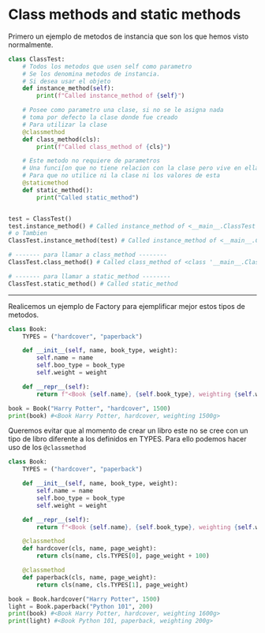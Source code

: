 # Class methods and static methods

Primero un ejemplo de metodos de instancia que son los que hemos visto normalmente.

```python
class ClassTest:
    # Todos los metodos que usen self como parametro
    # Se los denomina metodos de instancia.
    # Si desea usar el objeto
    def instance_method(self):
        print(f"Called instance_method of {self}")

    # Posee como parametro una clase, si no se le asigna nada
    # toma por defecto la clase donde fue creado
    # Para utilizar la clase
    @classmethod
    def class_method(cls):
        print(f"Called class_method of {cls}")

    # Este metodo no requiere de parametros
    # Una funci[on que no tiene relacion con la clase pero vive en ella
    # Para que no utilice ni la clase ni los valores de esta
    @staticmethod
    def static_method():
        print("Called static_method")


test = ClassTest()
test.instance_method() # Called instance_method of <__main__.ClassTest object at ...>
# o Tambien
ClassTest.instance_method(test) # Called instance_method of <__main__.ClassTest object at ...>

# ------- para llamar a class_method --------
ClassTest.class_method() # Called class_method of <class '__main__.ClassTest'>

# ------- para llamar a static_method --------
ClassTest.static_method() # Called static_method
```

---

Realicemos un ejemplo de Factory para ejemplificar mejor estos tipos de metodos.

```python
class Book:
    TYPES = ("hardcover", "paperback")

    def __init__(self, name, book_type, weight):
        self.name = name
        self.boo_type = book_type
        self.weight = weight

    def __repr__(self):
        return f"<Book {self.name}, {self.book_type}, weighting {self.wight}g>"

book = Book("Harry Potter", "hardcover", 1500)
print(book) #<Book Harry Potter, hardcover, weighting 1500g>
```

Queremos evitar que al momento de crear un libro este no se cree con un tipo de libro diferente a los definidos en TYPES. Para ello podemos hacer uso de los `@classmethod`

```python
class Book:
    TYPES = ("hardcover", "paperback")

    def __init__(self, name, book_type, weight):
        self.name = name
        self.boo_type = book_type
        self.weight = weight

    def __repr__(self):
        return f"<Book {self.name}, {self.book_type}, weighting {self.wight}g>"

    @classmethod
    def hardcover(cls, name, page_weight):
        return cls(name, cls.TYPES[0], page_weight + 100)

    @classmethod
    def paperback(cls, name, page_weight):
        return cls(name, cls.TYPES[1], page_weight)

book = Book.hardcover("Harry Potter", 1500)
light = Book.paperback("Python 101", 200)
print(book) #<Book Harry Potter, hardcover, weighting 1600g>
print(light) #<Book Python 101, paperback, weighting 200g>

```